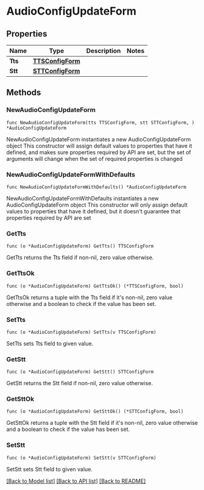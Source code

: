 # AudioConfigUpdateForm

## Properties

Name | Type | Description | Notes
------------ | ------------- | ------------- | -------------
**Tts** | [**TTSConfigForm**](TTSConfigForm.md) |  | 
**Stt** | [**STTConfigForm**](STTConfigForm.md) |  | 

## Methods

### NewAudioConfigUpdateForm

`func NewAudioConfigUpdateForm(tts TTSConfigForm, stt STTConfigForm, ) *AudioConfigUpdateForm`

NewAudioConfigUpdateForm instantiates a new AudioConfigUpdateForm object
This constructor will assign default values to properties that have it defined,
and makes sure properties required by API are set, but the set of arguments
will change when the set of required properties is changed

### NewAudioConfigUpdateFormWithDefaults

`func NewAudioConfigUpdateFormWithDefaults() *AudioConfigUpdateForm`

NewAudioConfigUpdateFormWithDefaults instantiates a new AudioConfigUpdateForm object
This constructor will only assign default values to properties that have it defined,
but it doesn't guarantee that properties required by API are set

### GetTts

`func (o *AudioConfigUpdateForm) GetTts() TTSConfigForm`

GetTts returns the Tts field if non-nil, zero value otherwise.

### GetTtsOk

`func (o *AudioConfigUpdateForm) GetTtsOk() (*TTSConfigForm, bool)`

GetTtsOk returns a tuple with the Tts field if it's non-nil, zero value otherwise
and a boolean to check if the value has been set.

### SetTts

`func (o *AudioConfigUpdateForm) SetTts(v TTSConfigForm)`

SetTts sets Tts field to given value.


### GetStt

`func (o *AudioConfigUpdateForm) GetStt() STTConfigForm`

GetStt returns the Stt field if non-nil, zero value otherwise.

### GetSttOk

`func (o *AudioConfigUpdateForm) GetSttOk() (*STTConfigForm, bool)`

GetSttOk returns a tuple with the Stt field if it's non-nil, zero value otherwise
and a boolean to check if the value has been set.

### SetStt

`func (o *AudioConfigUpdateForm) SetStt(v STTConfigForm)`

SetStt sets Stt field to given value.



[[Back to Model list]](../README.md#documentation-for-models) [[Back to API list]](../README.md#documentation-for-api-endpoints) [[Back to README]](../README.md)


